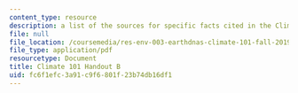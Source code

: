 ```yaml
---
content_type: resource
description: a list of the sources for specific facts cited in the Climate 101 presentation
file: null
file_location: /coursemedia/res-env-003-earthdnas-climate-101-fall-2019/fc6f1efc3a91c9f6801f23b74db16df1_CC_Handout_B.pdf
file_type: application/pdf
resourcetype: Document
title: Climate 101 Handout B
uid: fc6f1efc-3a91-c9f6-801f-23b74db16df1
---
```

